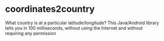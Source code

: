 # coordinates2country
What country is at a particular latitude/longitude? This Java/Android library tells you in 100 milliseconds, without using the Internet and without requiring any permission
